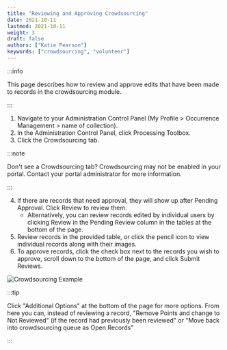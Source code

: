```yaml
---
title: "Reviewing and Approving Crowdsourcing"
date: 2021-10-11
lastmod: 2021-10-11
weight: 3
draft: false
authors: ["Katie Pearson"]
keywords: ["crowdsourcing", "volunteer"]
---
```


:::info

This page describes how to review and approve edits that have been made to records in the crowdsourcing module.

:::

1. Navigate to your Administration Control Panel (My Profile > Occurrence Management > name of collection).
2. In the Administration Control Panel, click Processing Toolbox.
3. Click the Crowdsourcing tab.

:::note

Don't see a Crowdsourcing tab? Crowdsourcing may not be enabled in your portal. Contact your portal administrator for more information.

:::

4. If there are records that need approval, they will show up after Pending Approval. Click Review to review them.
   - Alternatively, you can review records edited by individual users by clicking Review in the Pending Review column in the tables at the bottom of the page.
5. Review records in the provided table, or click the pencil icon to view individual records along with their images.
6. To approve records, click the check box next to the records you wish to approve, scroll down to the bottom of the page, and click Submit Reviews.

![Crowdsourcing Example](/img/crowdsourceexample.png)

:::tip

Click "Additional Options" at the bottom of the page for more options. From here you can, instead of reviewing a record, "Remove Points and change to Not Reviewed" (if the record had previously been reviewed" or "Move back into crowdsourcing queue as Open Records"

:::
